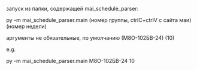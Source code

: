 запуск из папки, содержащей mai_schedule_parser:

py -m mai_schedule_parser.main (номер группы, ctrlC+ctrlV с сайта маи) (номер недели)

аргументы не обязательные, по умолчанию (М8О-102БВ-24) (10)

e.g.

py -m mai_schedule_parser.main М8О-102БВ-24 10
